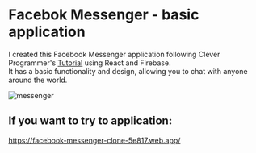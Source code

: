 # Facebok Messenger - basic application

I created this Facebook Messenger application following Clever Programmer's [Tutorial](https://www.youtube.com/watch?v=KB7JEnfc7Dc&t=2757s&ab_channel=CleverProgrammer) using React and Firebase.
</br>
It has a basic functionality and design, allowing you to chat with anyone around the world. 

![messenger](https://user-images.githubusercontent.com/29714385/92306309-c2c45100-ef96-11ea-98da-5a50859cb3f5.PNG)

## If you want to try to application:
https://facebook-messenger-clone-5e817.web.app/

